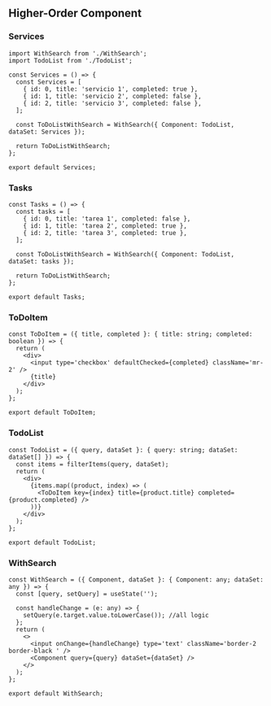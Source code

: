 ## Higher-Order Component



### Services

    import WithSearch from './WithSearch';
    import TodoList from './TodoList';
    
    const Services = () => {
      const Services = [
        { id: 0, title: 'servicio 1', completed: true },
        { id: 1, title: 'servicio 2', completed: false },
        { id: 2, title: 'servicio 3', completed: false },
      ];
    
      const ToDoListWithSearch = WithSearch({ Component: TodoList, dataSet: Services });
    
      return ToDoListWithSearch;
    };
    
    export default Services;


### Tasks

    const Tasks = () => {
      const tasks = [
        { id: 0, title: 'tarea 1', completed: false },
        { id: 1, title: 'tarea 2', completed: true },
        { id: 2, title: 'tarea 3', completed: true },
      ];
    
      const ToDoListWithSearch = WithSearch({ Component: TodoList, dataSet: tasks });
    
      return ToDoListWithSearch;
    };
    
    export default Tasks;


### ToDoItem

    const ToDoItem = ({ title, completed }: { title: string; completed: boolean }) => {
      return (
        <div>
          <input type='checkbox' defaultChecked={completed} className='mr-2' />
          {title}
        </div>
      );
    };
    
    export default ToDoItem;

### TodoList

    const TodoList = ({ query, dataSet }: { query: string; dataSet: dataSet[] }) => {
      const items = filterItems(query, dataSet);
      return (
        <div>
          {items.map((product, index) => (
            <ToDoItem key={index} title={product.title} completed={product.completed} />
          ))}
        </div>
      );
    };
    
    export default TodoList;


### WithSearch

    const WithSearch = ({ Component, dataSet }: { Component: any; dataSet: any }) => {
      const [query, setQuery] = useState('');
    
      const handleChange = (e: any) => {
        setQuery(e.target.value.toLowerCase()); //all logic
      };
      return (
        <>
          <input onChange={handleChange} type='text' className='border-2 border-black ' />
          <Component query={query} dataSet={dataSet} />
        </>
      );
    };
    
    export default WithSearch;
